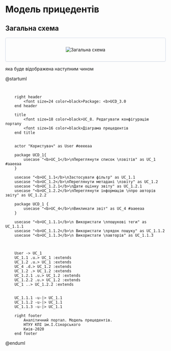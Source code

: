 # Модель прицедентів

## Загальна схема

<center style="
    border-radius:4px;
    border: 1px solid #cfd7e6;
    box-shadow: 0 1px 3px 0 rgba(89,105,129,.05), 0 1px 1px 0 rgba(0,0,0,.025);
    padding: 1em;"
>


![Загальна схема](//www.plantuml.com/plantuml/png/bPJFQjj04CRlVeebT-S9YeaJGJ4OQZ1xwsLhBux1NWMjH2yz93PfUoYajCM5Njf7KDMu5KwSliBi6tLsf4qbf7Mf3yB-DFFxvi-kJtGieZXPBZfY4eSHEuAFPcEkpCgyEs92iwU9r767uSUz_m8FvX9oYbb31gbvGv5SowWM-1vkuTviO5y2Bp5qPPCfl3zTpbM74X8j9q9BTlJaHO_yZiTIH9Dp_CcUAmPVCUajUkqO4bFOe_arWn-e8XQsS5zKElR1vZF5Bnpi6spDfyTwNcDjDmmoPguWTpYpAO7y076W7F63kSOkRvbProdhaZ9eTcbdTJmCPs4IFr8WBpcmQquOKeRlVjKC82_cFdpMpl_t4Dkjt43vk9qRX2_L8XHJH_wCkCmYpGgVFp5_ZzzlQZvK-HQjCdgcXK7GRi0l_XD_k0q-QYw0Jfz_0wdlw1xOGtyuyDYSdGiraxQraOoMSwtdeT9_soCZ1CDlouVCSm0esb_OGzbk_uoFF7MS2cMBg0xsEznXvgvqMK7kCI_Gfzn33kH2nZ8GiQWCanPqrx8l_mY3W0peGLUDTPDk3-zGK-4DoLqqsoD9xcfKbN55YAp0HnLbQfMWm51dhBj02LVBgXecqfoh8kNIX9n4ZjHJNNlL8xUABMdKIkT4gYd-6_y1)

</center>

яка буде відображена наступним чином

@startuml
```plantuml


    right header
        <font size=24 color=black>Package: <b>UCD_3.0
    end header

    title
        <font size=18 color=black>UC_8. Редагувати конфігурацію порталу
        <font size=16 color=black>Діаграма прецедентів
    end title


    actor "Користувач" as User #eeeeaa
    
    package UCD_1{
        usecase "<b>UC_1</b>\nПереглянути список \nзвітів" as UC_1 #aaeeaa
    }
    
    usecase "<b>UC_1.1</b>\nЗастосувати фільтр" as UC_1.1
    usecase "<b>UC_1.2</b>\nПереглянути метадані \nзвіту" as UC_1.2  
    usecase "<b>UC_1.2.1</b>\nДати оцінку звіту" as UC_1.2.1  
    usecase "<b>UC_1.2.2</b>\nПереглянути інформацію \nпро авторів звіту" as UC_1.2.2
    
    package UCD_1 {
        usecase "<b>UC_4</b>\nВикликати звіт" as UC_4 #aaeeaa
    }
    
    usecase "<b>UC_1.1.1</b>\n Використати \nпошукові теги" as UC_1.1.1  
    usecase "<b>UC_1.1.2</b>\n Використати \nрядок пошуку" as UC_1.1.2
    usecase "<b>UC_1.1.3</b>\n Використати \nавторів" as UC_1.1.3  
    
    
    
    User -> UC_1
    UC_1.1 .u.> UC_1 :extends
    UC_1.2 .u.> UC_1 :extends
    UC_4 .d.> UC_1.2 :extends
    UC_1.2 .> UC_1.2 :extends
    UC_1.2.1 .u.> UC_1.2 :extends
    UC_1.2.2 .u.> UC_1.2 :extends
    UC_1 ..> UC_1.2.2 :extends
    
    
    UC_1.1.1 -u-|> UC_1.1
    UC_1.1.2 -u-|> UC_1.1
    UC_1.1.3 -u-|> UC_1.1
    
    right footer
        Аналітичний портал. Модель прецедентів.
        НТУУ КПІ ім.І.Сікорського
        Киів-2020
    end footer

```
@enduml



